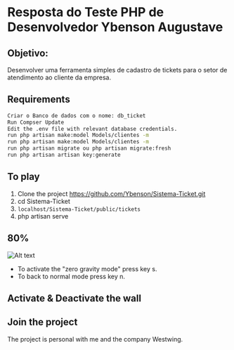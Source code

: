 Resposta do Teste PHP de Desenvolvedor Ybenson Augustave 
=====================

Objetivo:
------------
Desenvolver uma ferramenta simples de cadastro de tickets para o setor de atendimento ao cliente da empresa.

Requirements
------------
```bash
Criar o Banco de dados com o nome: db_ticket
Run Compser Update
Edit the .env file with relevant database credentials.
run php artisan make:model Models/clientes -m
run php artisan make:model Models/clientes -m
run php artisan migrate ou php artisan migrate:fresh
run php artisan artisan key:generate
```

To play
-------
1. Clone the project https://github.com/Ybenson/Sistema-Ticket.git
2. cd Sistema-Ticket
3. `localhost/Sistema-Ticket/public/tickets`
4. php artisan serve

80%
------------
![Alt text](/resources/images/gravity-zero.png?raw=true "angry-birds")
* To activate the "zero gravity mode" press key s.
* To back to normal mode press key n.

Activate &  Deactivate the wall
-------------------------------

Join the project
----------------
The project is personal with me and the company Westwing.
